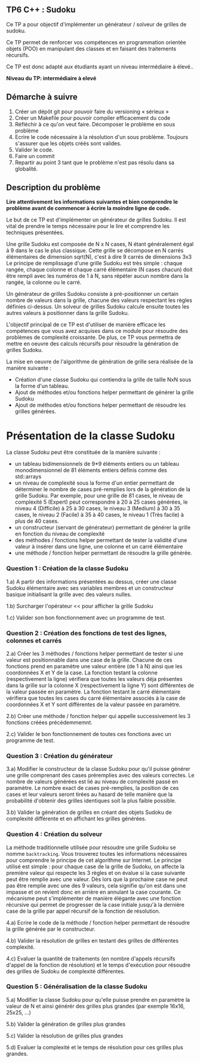 ## TP6 C++ : Sudoku

Ce TP a pour objectif d'implémenter un générateur / solveur de grilles de sudoku.

Ce TP permet de renforcer vos compétences en programmation orientée objets (POO) en manipulant des classes et en faisant des traitements récursifs.

Ce TP est donc adapté aux étudiants ayant un niveau intermédiaire à élevé..

**Niveau du TP: intermédiaire à elevé**

## Démarche à suivre

1. Créer un dépôt git pour pouvoir faire du versioning « sérieux »
2. Créer un Makefile pour pouvoir compiler efficacement du code
3. Réfléchir à ce qu'on veut faire. Décomposer le problème en sous problème
4. Ecrire le code nécessaire à la résolution d'un sous problème. Toujours s'assurer que les objets créés sont valides.
5. Valider le code.
6. Faire un commit
7. Repartir au point 3 tant que le problème n'est pas résolu dans sa globalité.

## Description du problème

**Lire attentivement les informations suivantes et bien comprendre le problème avant de commencer à écrire la moindre ligne de code.**


Le but de ce TP est d'implémenter un générateur de grilles Sudoku.
Il est vital de prendre le temps nécessaire pour le lire et comprendre les techniques présentées.

Une grille Sudoku est composée de N x N cases, N étant généralement égal à 9 dans le cas le plus classique.
Cette grille se décompose en N carrés élémentaires de dimension sqrt(N), c'est à dire 9 carrés de dimensions 3x3
Le principe de remplissage d'une grille Sudoku est très simple : chaque rangée, chaque colonne et chaque carré élémentaire (N cases chacun) doit être rempli avec les numéros de 1 à N, sans répéter aucun nombre dans la rangée, la colonne ou le carré.

Un générateur de grilles Sudoku consiste à pré-positionner un certain nombre de valeurs dans la grille, chacune des valeurs respectant les règles définies ci-dessus. 
Un solveur de grilles Sudoku calcule ensuite toutes les autres valeurs à positionner dans la grille Sudoku.


L'objectif principal de ce TP est d'utiliser de manière efficace les compétences que vous avez acquises dans ce module pour résoudre des problèmes de complexité croissante. De plus, ce TP vous permettra de mettre en oeuvre des calculs récursifs pour résoudre la génération de grilles Sudoku.

La mise en oeuvre de l'algorithme de génération de grille sera réalisée de la manière suivante :

- Création d'une classe Sudoku qui contiendra la grille de taille NxN sous la forme d'un tableau.
- Ajout de méthodes et/ou fonctions helper permettant de générer la grille Sudoku
- Ajout de méthodes et/ou fonctions helper permettant de résoudre les grilles générées.

# Présentation de la classe Sudoku

La classe Sudoku peut être constituée de la manière suivante :

- un tableau bidimensionnels de 9\*9 éléments entiers ou un tableau monodimensionnel de 81 éléments entiers définis comme des std::arrays
- un niveau de complexité sous la forme d'un entier permettant de déterminer le nombre de cases pré-remplies lors de la génération de la grille Sudoku. Par exemple, pour une grille de 81 cases, le niveau de complexité 5 (Expert) peut correspondre à 20 à 25 cases générées, le niveau 4 (Difficile) à 25 à 30 cases, le niveau 3 (Medium) à 30 à 35 cases, le niveau 2 (Facile) à 35 à 40 cases, le niveau 1 (Très facile) à plus de 40 cases.
- un constructeur (servant de générateur) permettant de générer la grille en fonction du niveau de complexité
- des méthodes / fonctions helper permettant de tester la validité d'une valeur à insérer dans une ligne, une colonne et un carré élémentaire
- une méthode / fonction helper permettant de résoudre la grille générée.

### Question 1 : Création de la classe Sudoku

1.a) A partir des informations présentées au dessus, créer une classe Sudoku élémentaire avec ses variables membres et un constructeur basique initialisant la grille avec des valeurs nulles.

1.b) Surcharger l'opérateur << pour afficher la grille Sudoku

1.c) Valider son bon fonctionnement avec un programme de test.

### Question 2 : Création des fonctions de test des lignes, colonnes et carrés


2.a) Créer les 3 méthodes / fonctions helper permettant de tester si une valeur est positionnable dans une case de la grille. Chacune de ces fonctions prend en paramètre une valeur entière (de 1 à N) ainsi que les coordonnées X et Y de la case. La fonction testant la colonne (respectivement la ligne) vérifiera que toutes les valeurs déja présentes dans la grille sur la colonne X (respectivement la ligne Y) sont différentes de la valeur passée en paramètre. La fonction testant le carré élémentaire vérifiera que toutes les cases du carré élémentaire associés à la case de coordonnées X et Y sont différentes de la valeur passée en paramètre.

2.b) Créer une méthode / fonction helper qui appelle successivement les 3 fonctions créées précédemmemnt. 

2.c) Valider le bon fonctionnement de toutes ces fonctions avec un programme de test.

### Question 3 : Création du générateur

3.a) Modifier le constructeur de la classe Sudoku pour qu'il puisse générer une grille comprenant des cases préremplies avec des valeurs correctes. Le nombre de valeurs générées est lié au niveau de complexité passé en paramètre. Le nombre exact de cases pré-remplies, la position de ces cases et leur valeurs seront tirées au hasard de telle manière que la probabilité d'obtenir des grilles identiques soit la plus faible possible. 

3.b) Valider la génération de grilles en créant des objets Sudoku de complexité différente et en affichant les grilles générées.

### Question 4 : Création du solveur

La méthode traditionnelle utilisée pour résoudre une grille Sudoku se nomme `backtracking`. Vous trouverez toutes les informations nécessaires pour comprendre le principe de cet algorithme sur Internet. Le principe utilisé est simple : pour chaque case de la grille de Sudoku, on affecte la première valeur qui respecte les 3 règles et on évalue si la case suivante peut être remplie avec une valeur. Dès lors que la prochaine case ne peut pas être remplie avec une des 9 valeurs, cela signifie qu'on est dans une impasse et on revient donc en arrière en annulant la case courante. Ce mécanisme peut s'implémenter de manière élégante avec une fonction récursive qui permet de progresser de la case initiale jusqu'à la dernière case de la grille par appel récursif de la fonction de résolution.  

4.a) Ecrire le code de la méthode / fonction helper permettant de résoudre la grille générée par le constructeur. 

4.b) Valider la résolution de grilles en testant des grilles de différentes complexité. 

4.c) Evaluer la quantité de traitements (en nombre d'appels récursifs d'appel de la fonction de résolution) et le temps d'exécution pour résoudre des grilles de Sudoku de complexité différentes.

### Question 5 : Généralisation de la classe Sudoku

5.a) Modifier la classe Sudoku pour qu'elle puisse prendre en paramètre la valeur de N et ainsi générér des grilles plus grandes (par exemple 16x16, 25x25, ...)

5.b) Valider la génération de grilles plus grandes

5.c) Valider la résolution de grilles plus grandes

5.d) Evaluer la complexité et le temps de résolution pour ces grilles plus grandes. 
